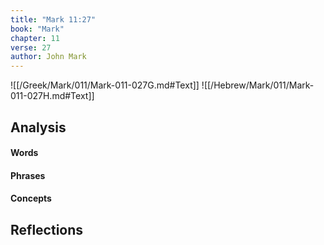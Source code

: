 ```yaml
---
title: "Mark 11:27"
book: "Mark"
chapter: 11
verse: 27
author: John Mark
---
```

![[/Greek/Mark/011/Mark-011-027G.md#Text]]
![[/Hebrew/Mark/011/Mark-011-027H.md#Text]]

## Analysis

#### Words

#### Phrases

#### Concepts

## Reflections
